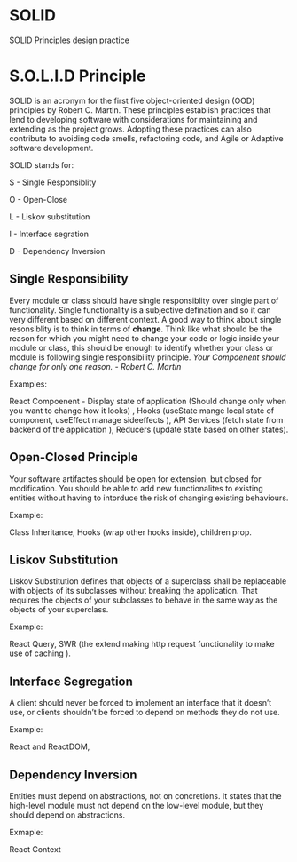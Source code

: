 # SOLID
 SOLID Principles design practice

# S.O.L.I.D Principle

SOLID is an acronym for the first five object-oriented design (OOD) principles by Robert C. Martin. These principles establish practices that lend to developing software with considerations for maintaining and extending as the project grows. Adopting these practices can also contribute to avoiding code smells, refactoring code, and Agile or Adaptive software development.

SOLID stands for:

S - Single Responsiblity

O - Open-Close

L - Liskov substitution

I - Interface segration 

D - Dependency Inversion



## Single Responsibility

Every module or class should have single responsiblity over single part of functionality. Single functionality is a subjective defination and so it can very different based on different context. A good way to think about single resonsiblity is to think in terms of **change**. Think like what should be the reason for which you might need to change your code or logic inside your module or class, this should be enough to identify whether your class or module is following single responsibility principle. *Your Compoenent should change for only one reason. - Robert C. Martin* 

Examples: 

React Compoenent - Display state of application (Should change only when you want to change how it looks) , Hooks (useState mange local state of component, useEffect manage sideeffects ), API Services (fetch state from backend of the application ), Reducers (update state based on other states).

## Open-Closed Principle 

Your software artifactes should be open for extension, but closed for modification. You should be able to add new functionalites to existing entities without having to intorduce the risk of changing existing behaviours. 

Example:

Class Inheritance, Hooks (wrap other hooks inside), children prop.

## Liskov Substitution

Liskov Substitution defines that objects of a  superclass shall be replaceable with objects of its subclasses without  breaking the application. That requires the objects of your subclasses  to behave in the same way as the objects of your superclass.

Example:

React Query, SWR (the extend making http request functionality to make use of caching ).

## Interface Segregation

A client should never be forced to implement an interface that it doesn’t use, or clients shouldn’t be forced to depend on methods they do not use.

Example:

React and ReactDOM,

## Dependency Inversion

Entities must depend on abstractions, not on concretions. It states that the high-level module must not depend on the low-level module, but they should depend on abstractions.

Exmaple:

React Context
